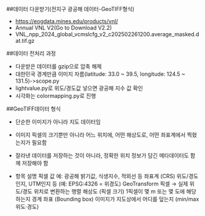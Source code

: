 
##데이터 다운받기(전지구 광공해 데이터-GeoTIFF형식)
- https://eogdata.mines.edu/products/vnl/
- Annual VNL V2(Go to Download V2.2)
- VNL_npp_2024_global_vcmslcfg_v2_c202502261200.average_masked.dat.tif.gz

##데이터 전처리 과정 
- 다운받은 데이터를 gzip으로 압축 해제
- 대한민국 경계만큼 이미지 자름(latitude: 33.0 ~ 39.5, longitude: 124.5 ~ 131.5)->scope.py
- lightvalue.py로 위도/경도값 넣으면 광공해 지수 값 확인
- 시각화는 colormapping.py로 진행

##GeoTIFF데이터 형식
- 단순한 이미지가 아니라 지도 데이터임
- 이미지 픽셀의 크기뿐만 아니라 어느 위치에, 어떤 해상도로, 어떤 좌표계에서 찍혔는지가 필요함
- 잘라낸 데이터를 저장하는 것이 아니라, 정확한 위치 정보가 담긴 메타데이터도 함께 저장해야 함

- 항목 설명
픽셀 값	예: 광공해 밝기값, 식생지수, 적외선 등
좌표계 (CRS)	위도/경도인지, UTM인지 등 (예: EPSG:4326 = 위경도)
GeoTransform	픽셀 → 실제 위도/경도 위치로 변환하는 행렬
해상도 (픽셀 크기)	1픽셀이 몇 m 또는 몇 도에 해당하는지
경계 좌표 (Bounding box)	이미지가 지도상에서 어디를 덮는지 (min/max 위도·경도)